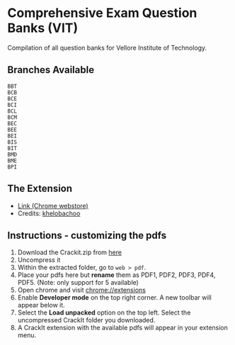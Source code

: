 # Comprehensive Exam Question Banks (VIT)

Compilation of all question banks for Vellore Institute of Technology.

## Branches Available
```
BBT
BCB
BCE
BCI
BCL
BCM
BEC
BEE
BEI
BIS
BIT
BMD
BME
BPI
```

## The Extension

* [Link (Chrome webstore)](https://chrome.google.com/webstore/detail/crackit/pciphakmfhmgceiplhfigpmkkgdmggpp?hl=en)
* Credits: [khelobachoo](https://github.com/khelobachoo/CrackIt.git)

## Instructions - customizing the pdfs
1. Download the Crackit.zip from [here](CrackIt.zip)
2. Uncompress it
3. Within the extracted folder, go to `web > pdf`.
4. Place your pdfs here but **rename** them as PDF1, PDF2, PDF3, PDF4, PDF5. (Note: only support for 5 available)
5. Open chrome and visit [chrome://extensions](chrome://extensions)
6. Enable **Developer mode** on the top right corner. A new toolbar will appear below it.
7. Select the **Load unpacked** option on the top left. Select the uncompressed CrackIt folder you downloaded.
8. A CrackIt extension with the available pdfs will appear in your extension menu.
